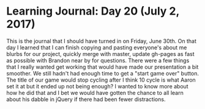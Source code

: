 # Learning Journal: Day 20 (July 2, 2017)

This is the journal that I should have turned in on Friday, June 30th. On that day I learned that I can finish copying and pasting everyone's about me blurbs for our project, quickly merge with master, update gh-pages as fast as possible with Brandon near by for questions. There were a few things that I really wanted get working that would have made our presentation a bit smoother. We still hadn't had enough time to get a "start game over" button. The title of our game would stop cycling after I think 10 cycle is what Aaron set it at but it ended up not being enough? I wanted to know more about how he did that and I bet we would have gotten the chance to all learn about his dabble in jQuery if there had been fewer distractions.  

